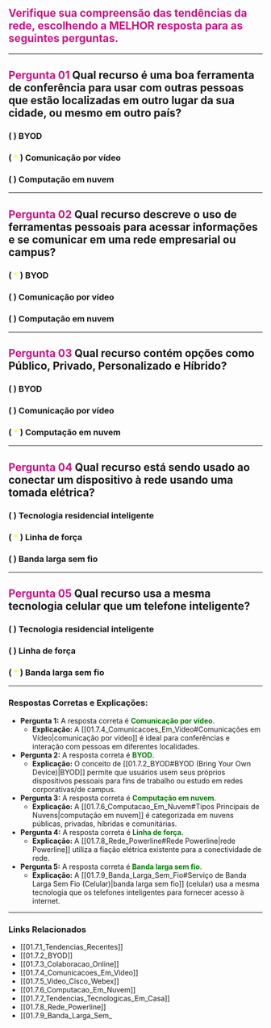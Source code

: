 ## <span style="color: #C71585;">Verifique sua compreensão das tendências da rede, escolhendo a MELHOR resposta para as seguintes perguntas.</span>
---
## <span style="color: #C71585;">Pergunta 01</span>    Qual recurso é uma boa ferramenta de conferência para usar com outras pessoas que estão localizadas em outro lugar da sua cidade, ou mesmo em outro país?
### (   ) BYOD
### (<span style="color: yellow;"> * </span>) Comunicação por vídeo
### (   ) Computação em nuvem

---
## <span style="color: #C71585;">Pergunta 02</span>    Qual recurso descreve o uso de ferramentas pessoais para acessar informações e se comunicar em uma rede empresarial ou campus?
### (<span style="color: yellow;"> * </span>) BYOD
### (   ) Comunicação por vídeo
### (   ) Computação em nuvem

---
## <span style="color: #C71585;">Pergunta 03</span>    Qual recurso contém opções como Público, Privado, Personalizado e Híbrido?
### (   ) BYOD
### (   ) Comunicação por vídeo
### (<span style="color: yellow;"> * </span>) Computação em nuvem

---
## <span style="color: #C71585;">Pergunta 04</span>    Qual recurso está sendo usado ao conectar um dispositivo à rede usando uma tomada elétrica?
### (   ) Tecnologia residencial inteligente
### (<span style="color: yellow;"> * </span>) Linha de força
### (   ) Banda larga sem fio

---
## <span style="color: #C71585;">Pergunta 05</span>    Qual recurso usa a mesma tecnologia celular que um telefone inteligente?
### (   ) Tecnologia residencial inteligente
### (   ) Linha de força
### (<span style="color: yellow;"> * </span>) Banda larga sem fio

---
### Respostas Corretas e Explicações:
* **Pergunta 1:** A resposta correta é <span style="color: green;">**Comunicação por vídeo**</span>.
    * **Explicação:** A [[01.7.4_Comunicacoes_Em_Video#Comunicações em Vídeo\|comunicação por vídeo]] é ideal para conferências e interação com pessoas em diferentes localidades.
* **Pergunta 2:** A resposta correta é <span style="color: green;">**BYOD**</span>.
    * **Explicação:** O conceito de [[01.7.2_BYOD#BYOD (Bring Your Own Device)\|BYOD]] permite que usuários usem seus próprios dispositivos pessoais para fins de trabalho ou estudo em redes corporativas/de campus.
* **Pergunta 3:** A resposta correta é <span style="color: green;">**Computação em nuvem**</span>.
    * **Explicação:** A [[01.7.6_Computacao_Em_Nuvem#Tipos Principais de Nuvens\|computação em nuvem]] é categorizada em nuvens públicas, privadas, híbridas e comunitárias.
* **Pergunta 4:** A resposta correta é <span style="color: green;">**Linha de força**</span>.
    * **Explicação:** A [[01.7.8_Rede_Powerline#Rede Powerline\|rede Powerline]] utiliza a fiação elétrica existente para a conectividade de rede.
* **Pergunta 5:** A resposta correta é <span style="color: green;">**Banda larga sem fio**</span>.
    * **Explicação:** A [[01.7.9_Banda_Larga_Sem_Fio#Serviço de Banda Larga Sem Fio (Celular)\|banda larga sem fio]] (celular) usa a mesma tecnologia que os telefones inteligentes para fornecer acesso à internet.
---
### Links Relacionados
- [[01.7.1_Tendencias_Recentes]]
- [[01.7.2_BYOD]]
- [[01.7.3_Colaboracao_Online]]
- [[01.7.4_Comunicacoes_Em_Video]]
- [[01.7.5_Video_Cisco_Webex]]
- [[01.7.6_Computacao_Em_Nuvem]]
- [[01.7.7_Tendencias_Tecnologicas_Em_Casa]]
- [[01.7.8_Rede_Powerline]]
- [[01.7.9_Banda_Larga_Sem_